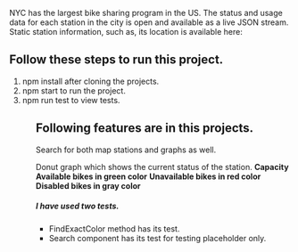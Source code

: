 NYC has the largest bike sharing program in the US. The status and usage data for each station in the city is open and available as a live JSON stream.
Static station information, such as, its location is available here:

<h2>Follow these steps to run this project.</h2>
<ol>
  <li>
    npm install after cloning the projects.
  </li>
  <li>
    npm start to run the project.
  </li>
  <li>
  npm run test to view tests.
  </li>
  <ol>
  
<h2>Following features are in this projects.</h2>
<p>
    Search for both map stations and graphs as well. 
    </p>
<p>
    Donut graph which shows the current status of the station.
  <strong>Capacity</strong>
  <strong>Available bikes in green color</strong>
  <strong>Unavailable bikes in red color</strong>
  <strong>Disabled bikes in gray color</strong>
    </p>
    <h5>
    I have used two tests.
    </h5>
<ul>
  <li>FindExactColor method has its test.</li>
  <li>
    Search component has its test for testing placeholder only.
  </li>
    </ul>
